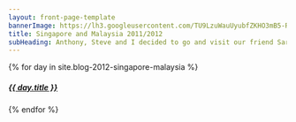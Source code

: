 ```yaml
---
layout: front-page-template
bannerImage: https://lh3.googleusercontent.com/TU9LzuWauUyubfZKHO3mB5-RbvbK3cn3JBxSdDelWqvz5RYcI7VNjcRt7dXPsKz4jwRBEgaNnqQj-JNZkdHFAFb43Cu4fazWo37Bp9aVujShfEIOw0nrC5SvVF9qC9sxPWfTtBArug
title: Singapore and Malaysia 2011/2012
subHeading: Anthony, Steve and I decided to go and visit our friend Sarma in Malaysia. We decided to extend the holiday and explore Singapore all together before spending time in Malaysia. It was a great trip with a stay in 2 amazing hotels.
---
```


<div class="text-uppercase adventure-list experience">
  {% for day in site.blog-2012-singapore-malaysia %}
    <div class="col-md-6 col-sm-6 animated fadeInUp" data-wow-delay="0.1s" data-wow-duration="1s">
      <a href="{{day.url | prepend: site.baseurl}}">
        <img src="{{ day.bannerImage }}"  alt="" class="img-responsive">
        <div class="overlay-lnk text-uppercase text-center">
          <i class="icon icon-streetsign"></i>
          <h5>{{ day.title }}</h5>
        </div>
      </a>
    </div>
  {% endfor %}
</div>
